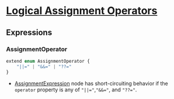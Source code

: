# [Logical Assignment Operators][proposal-logical-assignment]

## Expressions

### AssignmentOperator

```js
extend enum AssignmentOperator {
    "||=" | "&&=" | "??="
}
```

- [AssignmentExpression] node has short-circuiting behavior if the `operator`
  property is any of `"||="`,`"&&="`, and `"??="`.

[proposal-logical-assignment]: https://github.com/tc39/proposal-logical-assignment
[AssignmentExpression]: ../es5.md#AssignmentExpression
